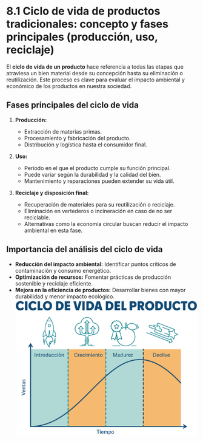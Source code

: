 # 8.1 Ciclo de vida de productos tradicionales: concepto y fases principales (producción, uso, reciclaje)

El **ciclo de vida de un producto** hace referencia a todas las etapas que atraviesa un bien material desde su concepción hasta su eliminación o reutilización. Este proceso es clave para evaluar el impacto ambiental y económico de los productos en nuestra sociedad.

## Fases principales del ciclo de vida

1. **Producción:**
   - Extracción de materias primas.
   - Procesamiento y fabricación del producto.
   - Distribución y logística hasta el consumidor final.

2. **Uso:**
   - Período en el que el producto cumple su función principal.
   - Puede variar según la durabilidad y la calidad del bien.
   - Mantenimiento y reparaciones pueden extender su vida útil.

3. **Reciclaje y disposición final:**
   - Recuperación de materiales para su reutilización o reciclaje.
   - Eliminación en vertederos o incineración en caso de no ser reciclable.
   - Alternativas como la economía circular buscan reducir el impacto ambiental en esta fase.

## Importancia del análisis del ciclo de vida

- **Reducción del impacto ambiental:** Identificar puntos críticos de contaminación y consumo energético.
- **Optimización de recursos:** Fomentar prácticas de producción sostenible y reciclaje eficiente.
- **Mejora en la eficiencia de productos:** Desarrollar bienes con mayor durabilidad y menor impacto ecológico.
![ciclo de vida](/8_capitulo8_ra3_pisa3_grupo6_arcos/img_pisa3_grupo6_arcos/ciclo.png)